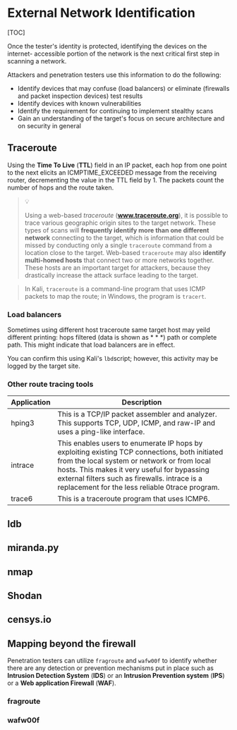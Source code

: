 # External Network Identification

[TOC]



Once the tester's identity is protected, identifying the devices on the internet- accessible portion of the network is the next critical first step in scanning a network.

Attackers and penetration testers use this information to do the following:

- Identify devices that may confuse (load balancers) or eliminate (firewalls and packet inspection devices) test results
- Identify devices with known vulnerabilities
- Identify the requirement for continuing to implement stealthy scans
- Gain an understanding of the target's focus on secure architecture and on security in general



## Traceroute

Using the **Time To Live** (**TTL**) field in an IP packet, each hop from one point to the next elicits an ICMPTIME_EXCEEDED message from the receiving router, decrementing the value in the TTL field by 1. The packets count the number of hops and the route taken.

> :bulb: 
>
> Using a web-based *traceroute* (**www.traceroute.org**), it is possible to trace various geographic origin sites to the target network. These types of scans will **frequently identify more than one different network** connecting to the target, which is information that could be missed by conducting only a single `traceroute` command from a location close to the target. Web-based `traceroute` may also **identify multi-homed hosts** that connect two or more networks together. These hosts are an important target for attackers, because they drastically increase the attack surface leading to the target.

> In Kali, `traceroute` is a command-line program that uses ICMP packets to map the route; in Windows, the program is `tracert`.

### Load balancers

Sometimes using different host traceroute same target host may yeild different printing:  hops filtered (data is shown as * * *) path or complete path. This might indicate that load balancers are in effect.

You can confirm this using Kali's `lbd`script; however, this activity may be logged by the target site.

### Other route tracing tools

| Application | Description                                                  |
| ----------- | ------------------------------------------------------------ |
| hping3      | This is a TCP/IP packet assembler and analyzer. This supports TCP, UDP, ICMP, and raw-IP and uses a ping-like interface. |
| intrace     | This enables users to enumerate IP hops by exploiting existing TCP connections, both initiated from the local system or network or from local hosts. This makes it very useful for bypassing external filters such as firewalls. intrace is a replacement for the less reliable 0trace program. |
| trace6      | This is a traceroute program that uses ICMP6.                |

## ldb



## miranda.py



## nmap



## Shodan



## censys.io



## Mapping beyond the firewall

Penetration testers can utilize `fragroute` and `wafw00f` to identify whether there are any detection or prevention mechanisms put in place such as **Intrusion Detection System** (**IDS**) or an **Intrusion Prevention system** (**IPS**) or a **Web application Firewall** (**WAF**).



### fragroute



### wafw00f

